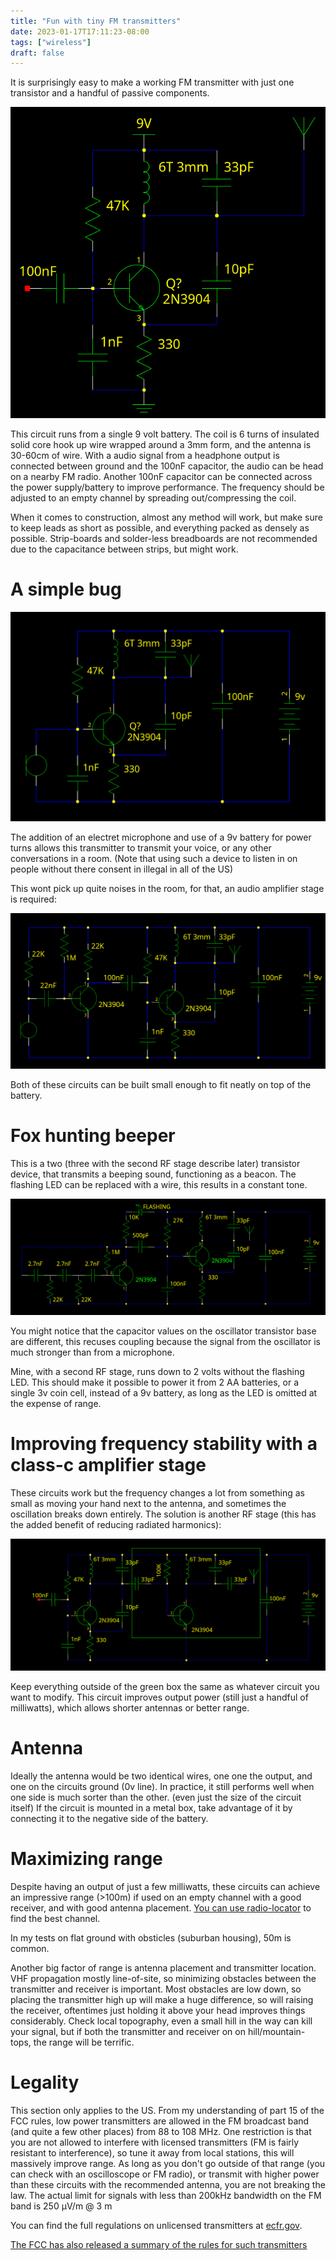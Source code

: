 ```yaml
---
title: "Fun with tiny FM transmitters"
date: 2023-01-17T17:11:23-08:00
tags: ["wireless"]
draft: false
---
```


It is surprisingly easy to make a working FM transmitter with just one transistor and a handful of passive components.

![Schematic diagram of a simple FM transmitter](base.png)

This circuit runs from a single 9 volt battery.
The coil is 6 turns of insulated solid core hook up wire wrapped around a 3mm form, and the antenna is 30-60cm of wire. 
With a audio signal from a headphone output is connected between ground and the 100nF capacitor, the audio can be head on a nearby FM radio.
Another 100nF capacitor can be connected across the power supply/battery to improve performance.
The frequency should be adjusted to an empty channel by spreading out/compressing the coil.

When it comes to construction, almost any method will work, but make sure to keep leads as short as possible, and everything packed as densely as possible.
Strip-boards and solder-less breadboards are not recommended due to the capacitance between strips, but might work.

# A simple bug

![Schematic diagram of transmitter with microphone](bug.png)

The addition of an electret microphone and use of a 9v battery for power turns allows this transmitter to transmit your voice, or any other conversations in a room.
(Note that using such a device to listen in on people without there consent in illegal in all of the US)

This wont pick up quite noises in the room, for that, an audio amplifier stage is required:

![Schematic diagram of a two transistor transmitter](bug2.png)

Both of these circuits can be built small enough to fit neatly on top of the battery.

# Fox hunting beeper

This is a two (three with the second RF stage describe later) transistor device, that transmits a beeping sound, functioning as a beacon.
The flashing LED can be replaced with a wire, this results in a constant tone.

![A schematic of a radio beacon](beacon.png)

You might notice that the capacitor values on the oscillator transistor base are different, this recuses coupling because the signal from the oscillator is much stronger than from a microphone.

Mine, with a second RF stage, runs down to 2 volts without the flashing LED.
This should make it possible to power it from 2 AA batteries, or a single 3v coin cell, instead of a 9v battery, as long as the LED is omitted at the expense of range.

# Improving frequency stability with a class-c amplifier stage

These circuits work but the frequency changes a lot from something as small as moving your hand next to the antenna, and sometimes the oscillation breaks down entirely.
The solution is another RF stage (this has the added benefit of reducing radiated harmonics):

![A transmitter with with an class C RF stage for isolation](trf.png)

Keep everything outside of the green box the same as whatever circuit you want to modify.
This circuit improves output power (still just a handful of milliwatts), which allows shorter antennas or better range.

# Antenna

Ideally the antenna would be two identical wires, one one the output, and one on the circuits ground (0v line). 
In practice, it still performs well when one side is much sorter than the other. (even just the size of the circuit itself)
If the circuit is mounted in a metal box, take advantage of it by connecting it to the negative side of the battery.

# Maximizing range

Despite having an output of just a few milliwatts, these circuits can achieve an impressive range (>100m) if used on an empty channel with a good receiver, and with good antenna placement. 
[You can use radio-locator](https://radio-locator.com/cgi-bin/vacant) to find the best channel.

In my tests on flat ground with obsticles (suburban housing), 50m is common.

Another big factor of range is antenna placement and transmitter location. 
VHF propagation mostly line-of-site, so minimizing obstacles between the transmitter and receiver is important. 
Most obstacles are low down, so placing the transmitter high up will make a huge difference, so will raising the receiver, oftentimes just holding it above your head improves things considerably.
Check local topography, even a small hill in the way can kill your signal, but if both the transmitter and receiver on on hill/mountain-tops, the range will be terrific.

# Legality

This section only applies to the US.
From my understanding of part 15 of the FCC rules, low power transmitters are allowed in the FM broadcast band (and quite a few other places) from 88 to 108 MHz.
One restriction is that you are not allowed to interfere with licensed transmitters (FM is fairly resistant to interference), so tune it away from local stations, this will massively improve range.
As long as you don't go outside of that range (you can check with an oscilloscope or FM radio), or transmit with higher power than these circuits with the recommended antenna, you are not breaking the law.
The actual limit for signals with less than 200kHz bandwidth on the FM band is 250 µV/m @ 3 m

You can find the full regulations on unlicensed transmitters at [ecfr.gov](https://www.ecfr.gov/current/title-47/chapter-I/subchapter-A/part-15).

[The FCC has also released a summary of the rules for such transmitters](https://transition.fcc.gov/oet/info/documents/bulletins/oet63/oet63rev.pdf)
